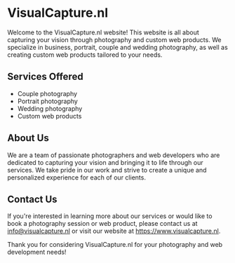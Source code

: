 # VisualCapture.nl

Welcome to the VisualCapture.nl website! This website is all about capturing your vision through photography and custom web products. We specialize in business, portrait, couple and wedding photography, as well as creating custom web products tailored to your needs.

## Services Offered

- Couple photography
- Portrait photography
- Wedding photography
- Custom web products

## About Us

We are a team of passionate photographers and web developers who are dedicated to capturing your vision and bringing it to life through our services. We take pride in our work and strive to create a unique and personalized experience for each of our clients.

## Contact Us

If you're interested in learning more about our services or would like to book a photography session or web product, please contact us at info@visualcapture.nl or visit our website at https://www.visualcapture.nl.

Thank you for considering VisualCapture.nl for your photography and web development needs!
